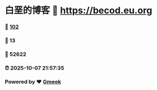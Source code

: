 # 白垩的博客 :link: https://becod.eu.org 
### :page_facing_up: [102](https://becod.eu.org/tag.html) 
### :speech_balloon: 13 
### :hibiscus: 52622 
### :alarm_clock: 2025-10-07 21:57:35 
### Powered by :heart: [Gmeek](https://github.com/Meekdai/Gmeek)
